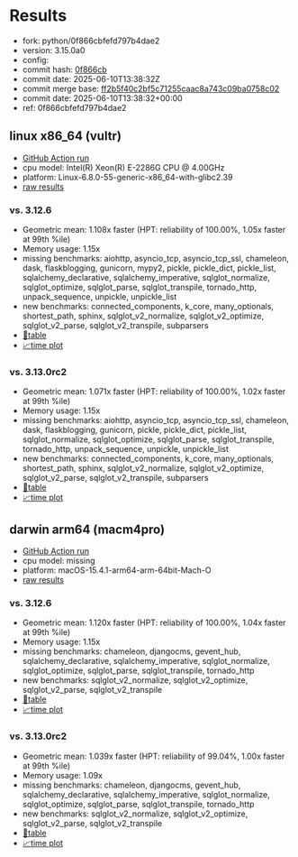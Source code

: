 # Results

- fork: python/0f866cbfefd797b4dae2
- version: 3.15.0a0
- config: 
- commit hash: [0f866cb](https://github.com/python/cpython/commit/0f866cb)
- commit date: 2025-06-10T13:38:32Z
- commit merge base: [ff2b5f40c2bf5c71255caac8a743c09ba0758c02](https://github.com/python/cpython/commit/ff2b5f40c2bf5c71255caac8a743c09ba0758c02)
- commit date: 2025-06-10T13:38:32+00:00
- ref: 0f866cbfefd797b4dae2

## linux x86_64 (vultr)

- [GitHub Action run](https://github.com/facebookexperimental/free-threading-benchmarking/actions/runs/15573140329)
- cpu model: Intel(R) Xeon(R) E-2286G CPU @ 4.00GHz
- platform: Linux-6.8.0-55-generic-x86_64-with-glibc2.39
- [raw results](bm-20250610-vultr-x86_64-python-0f866cbfefd797b4dae2-3.15.0a0-0f866cb.json)

### vs. 3.12.6

- Geometric mean: 1.108x faster (HPT: reliability of 100.00%, 1.05x faster at 99th %ile)
- Memory usage: 1.15x
- missing benchmarks: aiohttp, asyncio_tcp, asyncio_tcp_ssl, chameleon, dask, flaskblogging, gunicorn, mypy2, pickle, pickle_dict, pickle_list, sqlalchemy_declarative, sqlalchemy_imperative, sqlglot_normalize, sqlglot_optimize, sqlglot_parse, sqlglot_transpile, tornado_http, unpack_sequence, unpickle, unpickle_list
- new benchmarks: connected_components, k_core, many_optionals, shortest_path, sphinx, sqlglot_v2_normalize, sqlglot_v2_optimize, sqlglot_v2_parse, sqlglot_v2_transpile, subparsers
- [📄table](bm-20250610-vultr-x86_64-python-0f866cbfefd797b4dae2-3.15.0a0-0f866cb-vs-3.12.6.md)
- [📈time plot](bm-20250610-vultr-x86_64-python-0f866cbfefd797b4dae2-3.15.0a0-0f866cb-vs-3.12.6.svg)

### vs. 3.13.0rc2

- Geometric mean: 1.071x faster (HPT: reliability of 100.00%, 1.02x faster at 99th %ile)
- Memory usage: 1.15x
- missing benchmarks: aiohttp, asyncio_tcp, asyncio_tcp_ssl, chameleon, dask, flaskblogging, gunicorn, pickle, pickle_dict, pickle_list, sqlglot_normalize, sqlglot_optimize, sqlglot_parse, sqlglot_transpile, tornado_http, unpack_sequence, unpickle, unpickle_list
- new benchmarks: connected_components, k_core, many_optionals, shortest_path, sphinx, sqlglot_v2_normalize, sqlglot_v2_optimize, sqlglot_v2_parse, sqlglot_v2_transpile, subparsers
- [📄table](bm-20250610-vultr-x86_64-python-0f866cbfefd797b4dae2-3.15.0a0-0f866cb-vs-3.13.0rc2.md)
- [📈time plot](bm-20250610-vultr-x86_64-python-0f866cbfefd797b4dae2-3.15.0a0-0f866cb-vs-3.13.0rc2.svg)

## darwin arm64 (macm4pro)

- [GitHub Action run](https://github.com/facebookexperimental/free-threading-benchmarking/actions/runs/15573140329)
- cpu model: missing
- platform: macOS-15.4.1-arm64-arm-64bit-Mach-O
- [raw results](bm-20250610-macm4pro-arm64-python-0f866cbfefd797b4dae2-3.15.0a0-0f866cb.json)

### vs. 3.12.6

- Geometric mean: 1.120x faster (HPT: reliability of 100.00%, 1.04x faster at 99th %ile)
- Memory usage: 1.15x
- missing benchmarks: chameleon, djangocms, gevent_hub, sqlalchemy_declarative, sqlalchemy_imperative, sqlglot_normalize, sqlglot_optimize, sqlglot_parse, sqlglot_transpile, tornado_http
- new benchmarks: sqlglot_v2_normalize, sqlglot_v2_optimize, sqlglot_v2_parse, sqlglot_v2_transpile
- [📄table](bm-20250610-macm4pro-arm64-python-0f866cbfefd797b4dae2-3.15.0a0-0f866cb-vs-3.12.6.md)
- [📈time plot](bm-20250610-macm4pro-arm64-python-0f866cbfefd797b4dae2-3.15.0a0-0f866cb-vs-3.12.6.svg)

### vs. 3.13.0rc2

- Geometric mean: 1.039x faster (HPT: reliability of 99.04%, 1.00x faster at 99th %ile)
- Memory usage: 1.09x
- missing benchmarks: chameleon, djangocms, gevent_hub, sqlalchemy_declarative, sqlalchemy_imperative, sqlglot_normalize, sqlglot_optimize, sqlglot_parse, sqlglot_transpile, tornado_http
- new benchmarks: sqlglot_v2_normalize, sqlglot_v2_optimize, sqlglot_v2_parse, sqlglot_v2_transpile
- [📄table](bm-20250610-macm4pro-arm64-python-0f866cbfefd797b4dae2-3.15.0a0-0f866cb-vs-3.13.0rc2.md)
- [📈time plot](bm-20250610-macm4pro-arm64-python-0f866cbfefd797b4dae2-3.15.0a0-0f866cb-vs-3.13.0rc2.svg)

